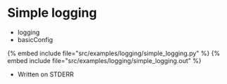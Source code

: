 # Simple logging

* logging
* basicConfig

{% embed include file="src/examples/logging/simple_logging.py" %}
{% embed include file="src/examples/logging/simple_logging.out" %}

* Written on STDERR


